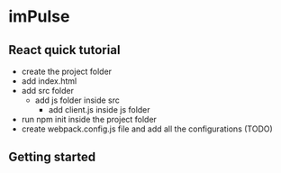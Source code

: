 # imPulse

## React quick tutorial
* create the project folder
* add index.html
* add src folder
  * add js folder inside src
    * add client.js inside js folder
* run npm init inside the project folder
* create webpack.config.js file and add all the configurations (TODO)

## Getting started
